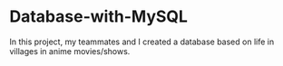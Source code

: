 # Database-with-MySQL
In this project, my teammates and I created a database based on life in villages in anime movies/shows. 

